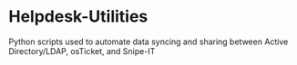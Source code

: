 # Helpdesk-Utilities
Python scripts used to automate data syncing and sharing between Active Directory/LDAP, osTicket, and Snipe-IT
